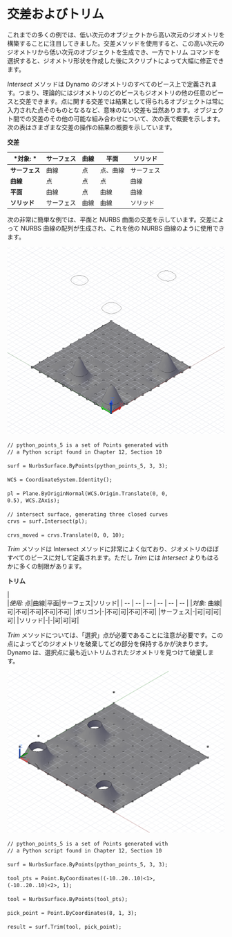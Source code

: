 

# 交差およびトリム

これまでの多くの例では、低い次元のオブジェクトから高い次元のジオメトリを構築することに注目してきました。交差メソッドを使用すると、この高い次元のジオメトリから低い次元のオブジェクトを生成でき、一方でトリム コマンドを選択すると、ジオメトリ形状を作成した後にスクリプトによって大幅に修正できます。

*Intersect* メソッドは Dynamo のジオメトリのすべてのピース上で定義されます。つまり、理論的にはジオメトリのどのピースもジオメトリの他の任意のピースと交差できます。点に関する交差では結果として得られるオブジェクトは常に入力された点そのものとなるなど、意味のない交差も当然あります。オブジェクト間での交差のその他の可能な組み合わせについて、次の表で概要を示します。次の表はさまざまな交差の操作の結果の概要を示しています。

**交差**

|*対象: *|サーフェス|曲線|平面|ソリッド|
| -- | -- | -- | -- | -- |
|**サーフェス**|曲線|点|点、曲線|サーフェス|
|**曲線**|点|点|点|曲線|
|**平面**|曲線|点|曲線|曲線|
|**ソリッド**|サーフェス|曲線|曲線|ソリッド|

次の非常に簡単な例では、平面と NURBS 曲面の交差を示しています。交差によって NURBS 曲線の配列が生成され、これを他の NURBS 曲線のように使用できます。

![](images/12-8/IntersectionAndTrim_01.png)

```
// python_points_5 is a set of Points generated with
// a Python script found in Chapter 12, Section 10

surf = NurbsSurface.ByPoints(python_points_5, 3, 3);

WCS = CoordinateSystem.Identity();

pl = Plane.ByOriginNormal(WCS.Origin.Translate(0, 0,
0.5), WCS.ZAxis);

// intersect surface, generating three closed curves
crvs = surf.Intersect(pl);

crvs_moved = crvs.Translate(0, 0, 10);
```

*Trim* メソッドは Intersect メソッドに非常によく似ており、ジオメトリのほぼすべてのピースに対して定義されます。ただし *Trim* には *Intersect* よりもはるかに多くの制限があります。

**トリム**

|     
|*使用:* 点|曲線|平面|サーフェス|ソリッド|
| -- | -- | -- | -- | -- | -- |
|*対象:* 曲線|可|不可|不可|不可|不可|
|ポリゴン|-|不可|可|不可|不可|
|サーフェス|-|可|可|可|可|
|ソリッド|-|-|可|可|可|

*Trim* メソッドについては、「選択」点が必要であることに注意が必要です。この点によってどのジオメトリを破棄してどの部分を保持するかが決まります。Dynamo は、選択点に最も近いトリムされたジオメトリを見つけて破棄します。

![](images/12-8/IntersectionAndTrim_02.png)

```
// python_points_5 is a set of Points generated with
// a Python script found in Chapter 12, Section 10

surf = NurbsSurface.ByPoints(python_points_5, 3, 3);

tool_pts = Point.ByCoordinates((-10..20..10)<1>,
(-10..20..10)<2>, 1);

tool = NurbsSurface.ByPoints(tool_pts);

pick_point = Point.ByCoordinates(8, 1, 3);

result = surf.Trim(tool, pick_point);
```


